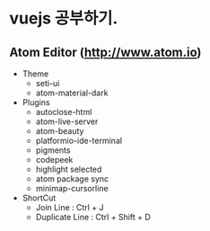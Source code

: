 # vuejs 공부하기.

## Atom Editor (http://www.atom.io)
- Theme
  - seti-ui
  - atom-material-dark
 - Plugins
   - autoclose-html
   - atom-live-server
   - atom-beauty
   - platformio-ide-terminal
   - pigments
   - codepeek
   - highlight selected
   - atom package sync
   - minimap-cursorline
 - ShortCut
   - Join Line : Ctrl + J
   - Duplicate Line : Ctrl + Shift + D
